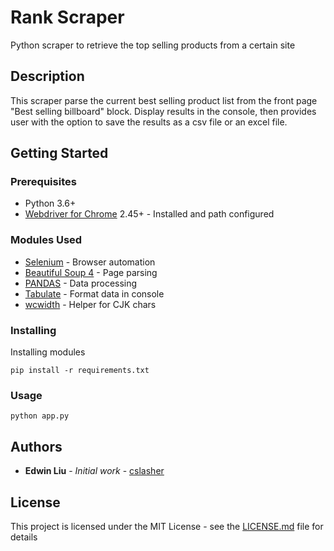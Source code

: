 # Rank Scraper

Python scraper to retrieve the top selling products from a certain site

## Description

This scraper parse the current best selling product list from the front page "Best selling billboard" block. Display results in the console, then provides user with the option to save the results as a csv file or an excel file.

## Getting Started

### Prerequisites

- Python 3.6+
- [Webdriver for Chrome](http://chromedriver.chromium.org/) 2.45+ - Installed and path configured

### Modules Used

- [Selenium](https://www.seleniumhq.org/) - Browser automation
- [Beautiful Soup 4](https://www.crummy.com/software/BeautifulSoup/bs4/doc/) - Page parsing
- [PANDAS](https://pandas.pydata.org/) - Data processing
- [Tabulate](https://pypi.org/project/tabulate/) - Format data in console
- [wcwidth](https://pypi.org/project/wcwidth/) - Helper for CJK chars

### Installing

Installing modules

```
pip install -r requirements.txt
```

### Usage

```
python app.py
```

## Authors

- **Edwin Liu** - _Initial work_ - [cslasher](https://github.com/cslasher)

## License

This project is licensed under the MIT License - see the [LICENSE.md](LICENSE.md) file for details
